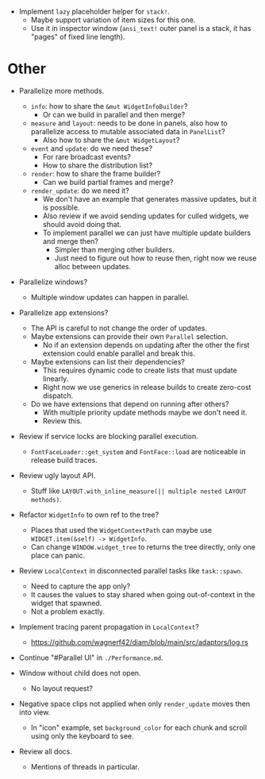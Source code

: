 * Implement `lazy` placeholder helper for `stack!`.
    - Maybe support variation of item sizes for this one.
    - Use it in inspector window (`ansi_text!` outer panel is a stack, it has "pages" of fixed line length).
 
# Other

* Parallelize more methods.
    - `info`: how to share the `&mut WidgetInfoBuilder`?
        - Or can we build in parallel and then merge?
    - `measure` and `layout`: needs to be done in panels, also how to parallelize access to mutable associated data in `PanelList`?
        - Also how to share the `&mut WidgetLayout`?
    - `event` and `update`: do we need these?
        - For rare broadcast events?
        - How to share the distribution list?
    - `render`: how to share the frame builder?
        - Can we build partial frames and merge?
    - `render_update`: do we need it?
        - We don't have an example that generates massive updates, but it is possible.
        - Also review if we avoid sending updates for culled widgets, we should avoid doing that.
        - To implement parallel we can just have multiple update builders and merge then?
            - Simpler than merging other builders.
            - Just need to figure out how to reuse then, right now we reuse alloc between updates.

* Parallelize windows?
    - Multiple window updates can happen in parallel.

* Parallelize app extensions?
    - The API is careful to not change the order of updates.
    - Maybe extensions can provide their own `Parallel` selection.
        - No if an extension depends on updating after the other the first extension could enable parallel and break this.
    - Maybe extensions can list their dependencies?
        - This requires dynamic code to create lists that must update linearly.
        - Right now we use generics in release builds to create zero-cost dispatch.
    - Do we have extensions that depend on running after others?
        - With multiple priority update methods maybe we don't need it.
        - Review this.

* Review if service locks are blocking parallel execution.
    - `FontFaceLoader::get_system` and `FontFace::load` are noticeable in release build traces.

* Review ugly layout API.
    - Stuff like `LAYOUT.with_inline_measure(|| multiple nested LAYOUT methods)`.

* Refactor `WidgetInfo` to own ref to the tree?
    - Places that used the `WidgetContextPath` can maybe use `WIDGET.item(&self) -> WidgetInfo`.
    - Can change `WINDOW.widget_tree` to returns the tree directly, only one place can panic.

* Review `LocalContext` in disconnected parallel tasks like `task::spawn`.
    - Need to capture the app only?
    - It causes the values to stay shared when going out-of-context in the widget that spawned.
    - Not a problem exactly.

* Implement tracing parent propagation in `LocalContext`?
    - https://github.com/wagnerf42/diam/blob/main/src/adaptors/log.rs

* Continue "#Parallel UI" in `./Performance.md`.

* Window without child does not open.
    - No layout request?

* Negative space clips not applied when only `render_update` moves then into view.
    - In "icon" example, set `background_color` for each chunk and scroll using only the keyboard to see.

* Review all docs.
    - Mentions of threads in particular.